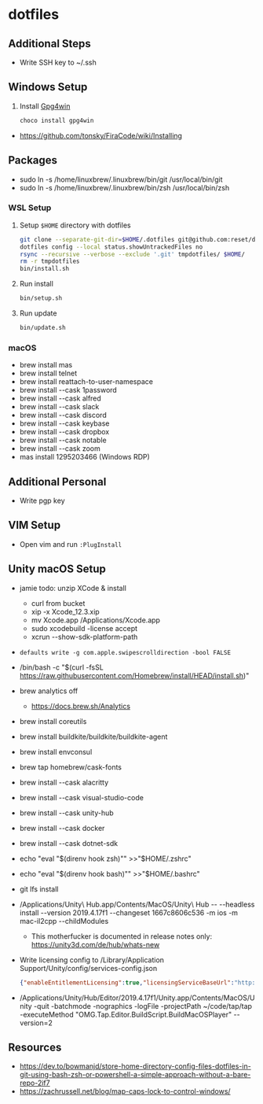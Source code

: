 # dotfiles

## Additional Steps

* Write SSH key to ~/.ssh

## Windows Setup

1. Install [Gpg4win](https://www.gpg4win.org/)

   ```cmd
   choco install gpg4win
   ```

* <https://github.com/tonsky/FiraCode/wiki/Installing>

## Packages

* sudo ln -s /home/linuxbrew/.linuxbrew/bin/git /usr/local/bin/git
* sudo ln -s /home/linuxbrew/.linuxbrew/bin/zsh /usr/local/bin/zsh

### WSL Setup

1. Setup `$HOME` directory with dotfiles

    ```bash
    git clone --separate-git-dir=$HOME/.dotfiles git@github.com:reset/dotfiles-mac.git tmpdotfiles
    dotfiles config --local status.showUntrackedFiles no
    rsync --recursive --verbose --exclude '.git' tmpdotfiles/ $HOME/
    rm -r tmpdotfiles
    bin/install.sh
    ```

1. Run install

    ```bash
    bin/setup.sh
    ```

1. Run update

    ```bash
    bin/update.sh
    ```

### macOS

* brew install mas
* brew install telnet
* brew install reattach-to-user-namespace
* brew install --cask 1password
* brew install --cask alfred
* brew install --cask slack
* brew install --cask discord
* brew install --cask keybase
* brew install --cask dropbox
* brew install --cask notable
* brew install --cask zoom
* mas install 1295203466 (Windows RDP)

## Additional Personal

* Write pgp key

## VIM Setup

* Open vim and run `:PlugInstall`

## Unity macOS Setup

* jamie todo: unzip XCode & install
  * curl from bucket
  * xip -x Xcode_12.3.xip
  * mv Xcode.app /Applications/Xcode.app
  * sudo xcodebuild -license accept
  * xcrun --show-sdk-platform-path
* `defaults write -g com.apple.swipescrolldirection -bool FALSE`
* /bin/bash -c "$(curl -fsSL https://raw.githubusercontent.com/Homebrew/install/HEAD/install.sh)"
* brew analytics off
  * <https://docs.brew.sh/Analytics>
* brew install coreutils
* brew install buildkite/buildkite/buildkite-agent
* brew install envconsul
* brew tap homebrew/cask-fonts
* brew install --cask alacritty
* brew install --cask visual-studio-code
* brew install --cask unity-hub
* brew install --cask docker
* brew install --cask dotnet-sdk
* echo "eval \"\$(direnv hook zsh)\"" >>"$HOME/.zshrc"
* echo "eval \"\$(direnv hook bash)\"" >>"$HOME/.bashrc"
* git lfs install
* /Applications/Unity\ Hub.app/Contents/MacOS/Unity\ Hub -- --headless install --version 2019.4.17f1 --changeset 1667c8606c536 -m ios -m mac-il2cpp --childModules
  * This motherfucker is documented in release notes only: <https://unity3d.com/de/hub/whats-new>
* Write licensing config to /Library/Application Support/Unity/config/services-config.json

  ```json
  {"enableEntitlementLicensing":true,"licensingServiceBaseUrl":"http://10.0.0.149:8080","enableFloatingApi":true,"clientConnectTimeoutSec":5,"clientHandshakeTimeoutSec":10}
  ```

* /Applications/Unity/Hub/Editor/2019.4.17f1/Unity.app/Contents/MacOS/Unity -quit -batchmode -nographics -logFile -projectPath ~/code/tap/tap -executeMethod "OMG.Tap.Editor.BuildScript.BuildMacOSPlayer" --version=2


## Resources

* https://dev.to/bowmanjd/store-home-directory-config-files-dotfiles-in-git-using-bash-zsh-or-powershell-a-simple-approach-without-a-bare-repo-2if7
* https://zachrussell.net/blog/map-caps-lock-to-control-windows/
